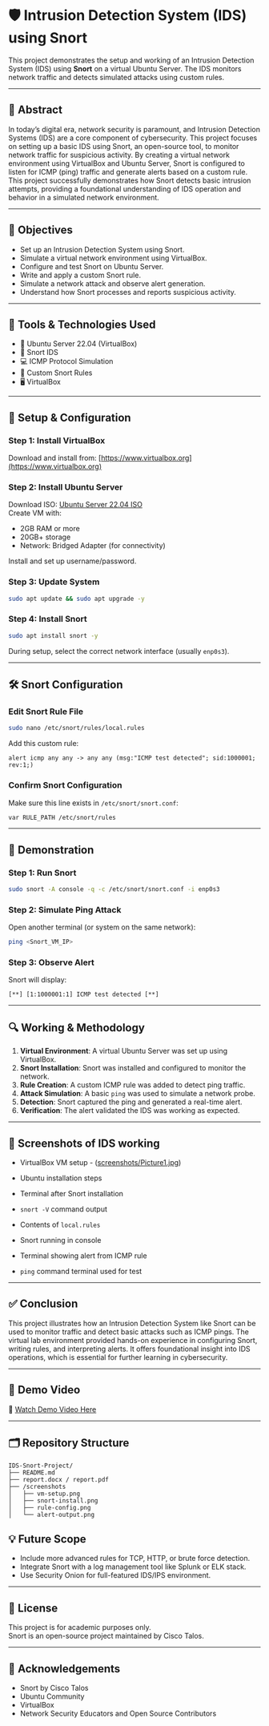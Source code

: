 # 🛡️ Intrusion Detection System (IDS) using Snort

This project demonstrates the setup and working of an Intrusion Detection System (IDS) using **Snort** on a virtual Ubuntu Server. The IDS monitors network traffic and detects simulated attacks using custom rules.

---

## 📄 Abstract

In today’s digital era, network security is paramount, and Intrusion Detection Systems (IDS) are a core component of cybersecurity. This project focuses on setting up a basic IDS using Snort, an open-source tool, to monitor network traffic for suspicious activity. By creating a virtual network environment using VirtualBox and Ubuntu Server, Snort is configured to listen for ICMP (ping) traffic and generate alerts based on a custom rule. This project successfully demonstrates how Snort detects basic intrusion attempts, providing a foundational understanding of IDS operation and behavior in a simulated network environment.

---

## 🎯 Objectives

- Set up an Intrusion Detection System using Snort.
- Simulate a virtual network environment using VirtualBox.
- Configure and test Snort on Ubuntu Server.
- Write and apply a custom Snort rule.
- Simulate a network attack and observe alert generation.
- Understand how Snort processes and reports suspicious activity.

---

## 🧰 Tools & Technologies Used

- 🐧 Ubuntu Server 22.04 (VirtualBox)
- 🐷 Snort IDS
- 💻 ICMP Protocol Simulation
- 📄 Custom Snort Rules
- 🖥️ VirtualBox

---

## 🚀 Setup & Configuration

### Step 1: Install VirtualBox
Download and install from: [https://www.virtualbox.org](https://www.virtualbox.org)

### Step 2: Install Ubuntu Server
Download ISO: [Ubuntu Server 22.04 ISO](https://releases.ubuntu.com/22.04/)  
Create VM with:
- 2GB RAM or more
- 20GB+ storage
- Network: Bridged Adapter (for connectivity)

Install and set up username/password.

### Step 3: Update System
```bash
sudo apt update && sudo apt upgrade -y
```

### Step 4: Install Snort
```bash
sudo apt install snort -y
```
During setup, select the correct network interface (usually `enp0s3`).

---

## 🛠️ Snort Configuration

### Edit Snort Rule File
```bash
sudo nano /etc/snort/rules/local.rules
```

Add this custom rule:
```snort
alert icmp any any -> any any (msg:"ICMP test detected"; sid:1000001; rev:1;)
```

### Confirm Snort Configuration
Make sure this line exists in `/etc/snort/snort.conf`:
```bash
var RULE_PATH /etc/snort/rules
```

---

## 🧪 Demonstration

### Step 1: Run Snort
```bash
sudo snort -A console -q -c /etc/snort/snort.conf -i enp0s3
```

### Step 2: Simulate Ping Attack
Open another terminal (or system on the same network):
```bash
ping <Snort_VM_IP>
```

### Step 3: Observe Alert
Snort will display:
```
[**] [1:1000001:1] ICMP test detected [**]
```

---

## 🔍 Working & Methodology

1. **Virtual Environment**: A virtual Ubuntu Server was set up using VirtualBox.
2. **Snort Installation**: Snort was installed and configured to monitor the network.
3. **Rule Creation**: A custom ICMP rule was added to detect ping traffic.
4. **Attack Simulation**: A basic `ping` was used to simulate a network probe.
5. **Detection**: Snort captured the ping and generated a real-time alert.
6. **Verification**: The alert validated the IDS was working as expected.

---
## 📸 Screenshots of IDS working

- VirtualBox VM setup - ([screenshots/Picture1.jpg](https://github.com/03NgSam/Information-Network-Security/blob/main/IDS-%20Snort%20Project/screenshots/Picture1.png))
  
- Ubuntu installation steps  
- Terminal after Snort installation  
- `snort -V` command output  
- Contents of `local.rules`  
- Snort running in console  
- Terminal showing alert from ICMP rule  
- `ping` command terminal used for test

---


## ✅ Conclusion

This project illustrates how an Intrusion Detection System like Snort can be used to monitor traffic and detect basic attacks such as ICMP pings. The virtual lab environment provided hands-on experience in configuring Snort, writing rules, and interpreting alerts. It offers foundational insight into IDS operations, which is essential for further learning in cybersecurity.

---

## 🎥 Demo Video

🎥 [Watch Demo Video Here](https://drive.google.com/file/d/1FS9Og6Px6-K-bcK2XvlDGvXlJ5ZhXIBj/view?usp=sharing)

---

## 🗂️ Repository Structure

```
IDS-Snort-Project/
️├── README.md
├── report.docx / report.pdf
├── /screenshots
│   ├── vm-setup.png
│   ├── snort-install.png
│   ├── rule-config.png
│   └── alert-output.png

```


## 💡 Future Scope

- Include more advanced rules for TCP, HTTP, or brute force detection.
- Integrate Snort with a log management tool like Splunk or ELK stack.
- Use Security Onion for full-featured IDS/IPS environment.

---

## 🍿 License

This project is for academic purposes only.  
Snort is an open-source project maintained by Cisco Talos.

---

## 🙌 Acknowledgements

- Snort by Cisco Talos  
- Ubuntu Community  
- VirtualBox  
- Network Security Educators and Open Source Contributors

  
